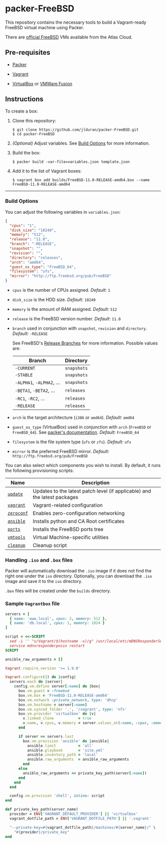 packer-FreeBSD
==============

This repository contains the necessary tools to build a Vagrant-ready
FreeBSD virtual machine using Packer.

There are [official FreeBSD] VMs available from the Atlas Cloud.

Pre-requisites
--------------

- [Packer]

- [Vagrant]

- [VirtualBox] or [VMWare Fusion]

Instructions
------------

To create a box:

1.  Clone this repository:

        $ git clone https://github.com/jlduran/packer-FreeBSD.git
        $ cd packer-FreeBSD

2.  _(Optional)_ Adjust variables.  See [Build Options](#build-options)
    for more information.

3.  Build the box:

        $ packer build -var-file=variables.json template.json

4.  Add it to the list of Vagrant boxes:

        $ vagrant box add builds/FreeBSD-11.0-RELEASE-amd64.box --name FreeBSD-11.0-RELEASE-amd64

------------------------------------------------------------------------

### Build Options

You can adjust the following variables in `variables.json`:

```json
{
  "cpus": "1",
  "disk_size": "10240",
  "memory": "512",
  "release": "11.0",
  "branch": "-RELEASE",
  "snapshot": "",
  "revision": "",
  "directory": "releases",
  "arch": "amd64",
  "guest_os_type": "FreeBSD_64",
  "filesystem": "ufs",
  "mirror": "http://ftp.freebsd.org/pub/FreeBSD"
}
```

-   `cpus` is the number of CPUs assigned.  _Default:_ `1`

-   `disk_size` is the HDD size.  _Default:_ `10240`

-   `memory` is the amount of RAM assigned.  _Default:_ `512`

-   `release` is the FreeBSD version number.  _Default:_ `11.0`

-   `branch` used in conjunction with `snapshot`, `revision` and
    `directory`.  _Default:_ `-RELEASE`

    See FreeBSD's [Release Branches] for more information.  Possible
    values are:

    | Branch                  | Directory   |
    | ------                  | ---------   |
    | `-CURRENT`              | `snapshots` |
    | `-STABLE`               | `snapshots` |
    | `-ALPHA1`, `-ALPHA2`, … | `snapshots` |
    | `-BETA1`, `-BETA2`, …   | `releases`  |
    | `-RC1`, `-RC2`, …       | `releases`  |
    | `-RELEASE`              | `releases`  |

-   `arch` is the target architecture (`i386` or `amd64`).  _Default:_
    `amd64`

-   `guest_os_type` (VirtualBox) used in conjunction with `arch`
    (`FreeBSD` or `FreeBSD_64`).  See [packer's
    documentation](https://www.packer.io/docs/builders/virtualbox-iso.html#guest_os_type).
    _Default:_ `FreeBSD_64`

-   `filesystem` is the file system type (`ufs` or `zfs`).  _Default:_
    `ufs`

-   `mirror` is the preferred FreeBSD mirror.  _Default:_
    `http://ftp.freebsd.org/pub/FreeBSD`

You can also select which components you wish to install.  By default,
it runs the following provisioning scripts:

| Name         | Description                                                               |
| ----         | -----------                                                               |
| [`update`]   | Updates to the latest patch level (if applicable) and the latest packages |
| [`vagrant`]  | Vagrant-related configuration                                             |
| [`zeroconf`] | Enables zero-configuration networking                                     |
| [`ansible`]  | Installs python and CA Root certificates                                  |
| [`ports`]    | Installs the FreeBSD ports tree                                           |
| [`vmtools`]  | Virtual Machine-specific utilities                                        |
| [`cleanup`]  | Cleanup script                                                            |

### Handling `.iso` and `.box` files

Packer will automatically download the `.iso` image if it does not find
the right one under the `iso` directory.  Optionally, you can download
the `.iso` image and save it to the `iso` directory.

`.box` files will be created under the `builds` directory.

### Sample `Vagrantbox` file


```ruby
servers = [
  { name: 'www.local', cpus: 2, memory: 512 },
  { name: 'db.local', cpus: 1, memory: 1024 }
]

script = <<-SCRIPT
  sed -i '' "s/Vagrant/$(hostname -s)/g" /usr/local/etc/mDNSResponderServices.conf
  service mdnsresponderposix restart
SCRIPT

ansible_raw_arguments = []

Vagrant.require_version '>= 1.9.0'

Vagrant.configure(2) do |config|
  servers.each do |server|
    config.vm.define server[:name] do |box|
      box.vm.guest = :freebsd
      box.vm.box = 'FreeBSD-11.0-RELEASE-amd64'
      box.vm.network :private_network, type: 'dhcp'
      box.vm.hostname = server[:name]
      box.vm.synced_folder '.', '/vagrant', type: 'nfs'
      box.vm.provider 'virtualbox' do |v|
        v.linked_clone           = true
        v.name, v.cpus, v.memory = server.values_at(:name, :cpus, :memory)
      end

      if server == servers.last
        box.vm.provision 'ansible' do |ansible|
          ansible.limit          = 'all'
          ansible.playbook       = 'site.yml'
          ansible.inventory_path = 'local'
          ansible.raw_arguments  = ansible_raw_arguments
        end
      else
        ansible_raw_arguments << private_key_path(server[:name])
      end
    end
  end

  config.vm.provision 'shell', inline: script
end

def private_key_path(server_name)
  provider = ENV['VAGRANT_DEFAULT_PROVIDER'] || 'virtualbox'
  vagrant_dotfile_path = ENV['VAGRANT_DOTFILE_PATH'] || '.vagrant'

  "--private-key=#{vagrant_dotfile_path}/machines/#{server_name}/" \
    "#{provider}/private_key"
end
```

[official FreeBSD]: https://atlas.hashicorp.com/freebsd
[Release Branches]: https://www.freebsd.org/doc/en/books/dev-model/release-branches.html
[Packer]: https://www.packer.io/docs/installation.html
[Vagrant]: https://www.vagrantup.com/downloads.html
[VirtualBox]: https://www.virtualbox.org/wiki/Downloads
[VMWare Fusion]: http://www.vmware.com/products/fusion/
[`ansible`]: https://github.com/jlduran/packer-FreeBSD/blob/master/scripts/ansible.sh
[`cleanup`]: https://github.com/jlduran/packer-FreeBSD/blob/master/scripts/cleanup.sh
[`ports`]: https://github.com/jlduran/packer-FreeBSD/blob/master/scripts/ports.sh
[`update`]: https://github.com/jlduran/packer-FreeBSD/blob/master/scripts/update.sh
[`vagrant`]: https://github.com/jlduran/packer-FreeBSD/blob/master/scripts/vagrant.sh
[`vmtools`]: https://github.com/jlduran/packer-FreeBSD/blob/master/scripts/vmtools.sh
[`zeroconf`]: https://github.com/jlduran/packer-FreeBSD/blob/master/scripts/zeroconf.sh
